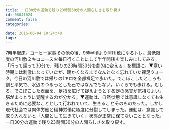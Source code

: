 ```yaml
---
title: 一日30分の運動で残り23時間30分の人間らしさを取り戻す
id: 06041024
comment: false
categories:
   
date: 2016-06-04 10:24:48
tags:
---
```


7時半起床。コーヒー家事その他の後、9時半頃より河川敷にゆるトレ。最低限度の河川敷２キロコースを毎日行くことにして半年間後を楽しみにしてみる。「行って帰って30分で、残りの23時間30分を劇的に変える」を標語に。▼寒い時期には刺激になっていたが、暖かくなるまでなんとなく忘れていた裸足ウォーク。今日の河川敷では帰りの1キロを全部裸足で歩いた。でこぼこしたところも割と平気で、水辺のつるっとした石ではなんでもない。いくらでも歩ける。むしろ、でこぼこした表面を、足指を広げて捉えようとする足の感覚が気持ちよい。脳がまっとうに覚醒するのが分かる。▼運動は、自然状態では意識しなくても生きるために必要なこととして行われていて、生きることそのものだった。しかし現代社会では肉体労働と精神労働に極度に分裂してしまった。運動は、意識して取り入れないと「人間として生きていく」状態が正常に保てないこととなった。一日30分の運動で残り23時間30分の人間らしさを取り戻す。